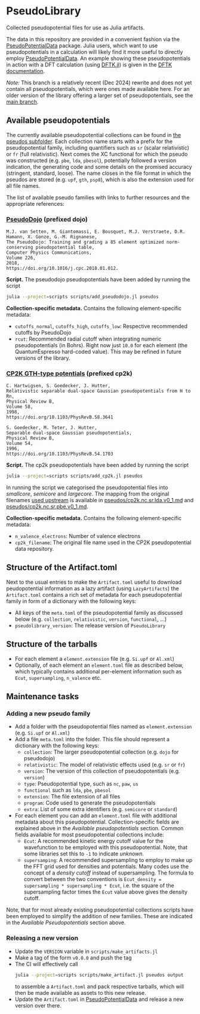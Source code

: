# PseudoLibrary

Collected pseudopotential files for use as Julia artifacts.

The data in this repository are provided in a convenient fashion
via the [PseudoPotentialData](https://github.com/JuliaMolSim/PseudoPotentialData.jl)
package. Julia users, which want to use pseudopotentials in a calculation
will likely find it more useful to directly employ
[PseudoPotentialData](https://github.com/JuliaMolSim/PseudoPotentialData.jl).
An example showing these pseudopotentials in action with a DFT calculation
(using [DFTK.jl](https://dftk.org)) is given
in the [DFTK documentation](https://docs.dftk.org/stable/examples/pseudopotentials/).

*Note:* This branch is a relatively recent (Dec 2024) rewrite and does not yet contain
all pseudopotentials, which were ones made available here.
For an older version of the library offering a larger set of pseudopotentials,
see the [main branch](https://github.com/JuliaMolSim/PseudoLibrary/tree/main/).


## Available pseudopotentials

The currently available pseudopotential collections can be found in [the pseudos subfolder](/pseudos).
Each collection name starts with a prefix for the pseudopotential family, including quantifiers
such as `sr` (scalar relativistic) or `fr` (full relativistic). Next comes the XC functional
for which the pseudo was constructed (e.g. `pbe`, `lda`, `pbesol`), potentially followed
a version indication, the generating code and some details on the promised accuracy
(stringent, standard, loose).
The name closes in the file format in which the pseudos are stored (e.g. `upf`, `gth`, `psp8`),
which is also the extension used for all file names.

The list of available pseudo families
with links to further resources and the appropriate references:

### [PseudoDojo](http://www.pseudo-dojo.org) (prefixed dojo)
```
M.J. van Setten, M. Giantomassi, E. Bousquet, M.J. Verstraete, D.R. Hamann, X. Gonze, G.-M. Rignanese,
The PseudoDojo: Training and grading a 85 element optimized norm-conserving pseudopotential table,
Computer Physics Communications,
Volume 226,
2018,
https://doi.org/10.1016/j.cpc.2018.01.012.
```

**Script.** The pseudodojo pseudopotentials have been added by running the script
```sh
julia --project=scripts scripts/add_pseudodojo.jl pseudos
```

**Collection-specific metadata.** Contains the following element-specific metadata:
* `cutoffs_normal`, `cutoffs_high`, `cutoffs_low`: Respective recommended cutoffs by PseudoDojo
* `rcut`: Recommended radial cutoff when integrating numeric pseudopotentials (in Bohrs).
   Right now just `10.0` for each element (the QuantumEspresso hard-coded value).
   This may be refined in future versions of the library.

### [CP2K GTH-type potentials](https://github.com/cp2k/cp2k-data/tree/master/potentials/Goedecker) (prefixed cp2k)

```
C. Hartwigsen, S. Goedecker, J. Hutter,
Relativistic separable dual-space Gaussian pseudopotentials from H to Rn,
Physical Review B,
Volume 58,
1998,
https://doi.org/10.1103/PhysRevB.58.3641
```

```
S. Goedecker, M. Teter, J. Hutter,
Separable dual-space Gaussian pseudopotentials,
Physical Review B,
Volume 54,
1996,
https://doi.org/10.1103/PhysRevB.54.1703
```

**Script.** The cp2k pseudopotentials have been added by running the script
```sh
julia --project=scripts scripts/add_cp2k.jl pseudos
```
In running the script we categorised the pseudopotential files
into *smallcore*, *semicore* and *largecore*. The mapping from the original filenames
[used upstream](https://github.com/cp2k/cp2k-data/tree/master/potentials/Goedecker/cp2k)
is available in 
[pseudos/cp2k.nc.sr.lda.v0_1.md](pseudos/cp2k.nc.sr.lda.v0_1.md)
and
[pseudos/cp2k.nc.sr.pbe.v0_1.md](pseudos/cp2k.nc.sr.pbe.v0_1.md).

**Collection-specific metadata.** Contains the following element-specific metadata:
* `n_valence_electrons`: Number of valence electrons
* `cp2k_filename`: The original file name used in the CP2K pseudopotential data repository.

## Structure of the Artifact.toml
Next to the usual entries to make the `Artifact.toml` useful to download
peudopotential information as a lazy artifact (using `LazyArtifacts`)
the `Artifact.toml` contains a rich set of metadata for each pseudopotential
family in form of a dictionary with the following keys:

- All keys of the `meta.toml` of the pseudopotential family as discussed below
  (e.g. `collection`, `relativistic`, `version`, `functional`, ...)
- `pseudolibrary_version`: The release version of `PseudoLibrary`

## Structure of the tarballs
- For each element a `element.extension` file (e.g. `Si.upf` or `Al.xml`)
- Optionally, of each element an `element.toml` file as described below,
  which typically contains additional per-element information such as
  `Ecut`, `supersampling`, `n_valence` etc.

## Maintenance tasks
### Adding a new pseudo family
- Add a folder with the pseudopotential files named as `element.extension`
  (e.g. `Si.upf` or `Al.xml`)
- Add a file `meta.toml` into the folder. This file should represent a dictionary
  with the following keys:
  * `collection`: The larger pseudopotential collection (e.g. `dojo` for pseudodojo)
  * `relativistic`: The model of relativistic effects used (e.g. `sr` or `fr`)
  * `version`: The version of this collection of pseudopotentials (e.g. `version`)
  * `type`: Pseudopotential type, such as `nc`, `paw`, `us`
  * `functional` such as `lda`, `pbe`, `pbesol`
  * `extension`: The file extension of all files
  * `program`: Code used to generate the pseudopotentials
  * `extra`: List of some extra identifiers (e.g. `semicore` or `standard`)
- For each element you can add an `element.toml` file with additional metadata
  about this pseudopotential. Collection-specific fields are explained
  above in the *Available pseudopotentials* section. Common fields
  available for most pseudopotential collections include:
  * `Ecut`: A recommended kinetic energy cutoff value for the wavefunction
    to be employed with this pseudopotential.
    Note, that some libraries set this to `-1` to indicate *unknown*.
  * `supersamping`: A recommended supersampling to employ to make up the
    FFT grid used for densities and potentials. Many codes use the concept
    of a *density cutoff* instead of supersampling.
    The formula to convert between the two conventions is
    `Ecut_density = supersampling * supersampling * Ecut`, i.e. the square
    of the supersampling factor times the `Ecut` value above gives the
    density cutoff.

Note, that for most already existing
pseudopotential collections scripts have been employed to simplify the addition
of new families. These are indicated in the *Available Pseudopotentials*
section above.

### Releasing a new version
- Update the `VERSION` variable in `scripts/make_artifacts.jl`
- Make a tag of the form `v0.0.0` and push the tag
- The CI will effectively call
  ```sh
  julia --project=scripts scripts/make_artifact.jl pseudos output
  ```
  to assemble a `Artifact.toml` and pack
  respective tarballs, which will then be made available as assets to this new release.
- Update the `Artifact.toml` in [PseudoPotentialData](https://github.com/JuliaMolSim/PseudoPotentialData.jl)
  and release a new version over there.
